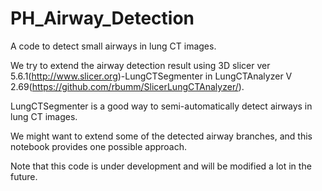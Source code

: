 # PH_Airway_Detection
A code to detect small airways in lung CT images.

We try to extend the airway detection result using 3D slicer ver 5.6.1(http://www.slicer.org)-LungCTSegmenter in LungCTAnalyzer V 2.69(https://github.com/rbumm/SlicerLungCTAnalyzer/).

LungCTSegmenter is a good way to semi-automatically detect airways in lung CT images.

We might want to extend some of the detected airway branches, and this notebook provides one possible approach.

Note that this code is under development and will be modified a lot in the future.
